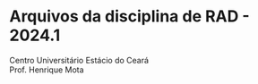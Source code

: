 # Arquivos da disciplina de RAD - 2024.1
Centro Universitário Estácio do Ceará  
Prof. Henrique Mota
